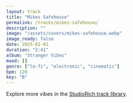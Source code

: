 ```yaml
---
layout: track
title: "Mikes Safehouse"
permalink: /tracks/mikes-safehouse/
description: ""
image: "/assets/covers/mikes-safehouse.webp"
image_ready: false
date: 2025-01-01
duration: "2:41"
album: "Stranger Vibes"
mood: []
genre: ["lo-fi", "electronic", "cinematic"]
bpm: 120
key: "B"
---
```


Explore more vibes in the [StudioRich track library](/tracks/).
